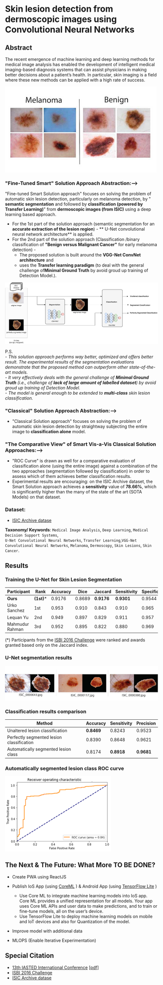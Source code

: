 # Skin lesion detection from dermoscopic images using Convolutional Neural Networks


## Abstract 

The recent emergence of machine learning and deep learning methods for medical image analysis has enabled the development 
of intelligent medical imaging-based diagnosis systems that can assist physicians in making better decisions about a 
patient’s health. In particular, skin imaging is a field where these new methods can be applied with a high rate of success.

![Melanoma vs Benign image](./images/work/dataset.jpg)

### "Fine-Tuned Smart" Solution Approach Abstraction:-->
"Fine-tuned Smart Solution approach" focuses on solving the problem of automatic skin lesion detection, particularly on melanoma detection, by "
**semantic segmentation** and followed by  **classification (powered by Transfer Learning)**" from **dermoscopic images (from ISIC)** using a deep learning based approach. 
 - For the 1st part of the solution approach (semantic segmentation for an **accurate extraction of the lesion region**) -
  ** U-Net convolutional neural network architecture** is applied. 
 - For the 2nd part of the solution approach (Classification /binary classification of **"Benign versus Malignant Cancer"** for early melanoma detection) - 
     - The proposed solution is built around the **VGG-Net ConvNet architecture** and 
	 - uses the **Transfer learning paradigm** (to deal with the general challenge of**Minimal Ground Truth** by avoid groud up training of Detection Model.).

	 

![Overall scheme](./images/work/scheme.png)

P.S.  
	- *This solution approach performs way better, optimized and offers better result. The experimental results of the segmentation evaluations demonstrate that the proposed method can outperform other state-of-the-art models.   
	- It very effectively deals with the general challenge of **Minimal Ground Truth** (i.e., challenge of **lack of large amount of labelled dataset**) by avoid groud up training of Detection Model.  
	- The model is general enough to be extended to **multi-class** skin lesion classification.*


### "Classical" Solution Approach Abstraction:-->
 - "Classical Solution approach" focuses on solving the problem of automatic skin lesion detection by straightway subjecting the entire image to **classification alone** model.

### "The Comparative View" of Smart Vis-a-Vis Classical Solution Approaches:-->
 - "ROC Curve" is drawn as well for a comparative evaluation of classification alone (using the entire image) against a 
combination of the two approaches (segmentation followed by classification) in order to assess which of them achieves
 better classification results.
 - Experimental results are encouraging: on the ISIC Archive dataset, the Smart Solution approach achieves a **sensitivity** value of **78.66%**, which is significantly higher than the many of the state of the art (SOTA Models) on that dataset.
 


### Dataset:
 - [ISIC Archive datase](https://isic-archive.com/) 

**Taxonomy/ Keywords**: `Medical Image Analysis`, `Deep Learning`, `Medical Decision Support Systems`,  
`U-Net Convolutional Neural Networks`, `Transfer Learning`,`VGG-Net Convolutional Neural Networks`, `Melanoma`, `Dermoscopy`, `Skin Lesions`,
`Skin Cancer`.


## Results

### Training the U-Net for Skin Lesion Segmentation

| Participant     | Rank  | Accuracy | Dice   | Jaccard    | Sensitivity | Specificity |
|-----------------|-------|----------|--------|------------|-------------|-------------|
| **Ours**           | **(1st)*** | 0.9176   | 0.8689 | **0.9176** | **0.9301**  | 0.9544      |
| Urko Sanchez    | 1st   | 0.953    | 0.910  | 0.843      | 0.910       | 0.965       |
| Lequan Yu       | 2nd   | 0.949    | 0.897  | 0.829      | 0.911       | 0.957       |
| Mahmudur Rahman | 3rd   | 0.952    | 0.895  | 0.822      | 0.880       | 0.969       |

(*) Participants from the [ISBI 2016 Challenge](https://challenge.kitware.com/#challenge/560d7856cad3a57cfde481ba) were 
ranked and awards granted based only on the Jaccard index. 

### U-Net segmentation results

![unet-results](./images/work/segmentation-examples.jpg)

### Classification results comparison


| Method                                    | Accuracy   | Sensitivity | Precision  |
|-------------------------------------------|------------|-------------|------------|
| Unaltered lesion classification           | **0.8469** | 0.8243      | 0.9523     |
| Perfectly segmented lesion classification | 0.8390     | 0.8648      | 0.9621     |
| Automatically segmented lesion class    | 0.8174     | **0.8918**  | **0.9681** |

### Automatically segmented lesion class ROC curve
![classification-results](./images/work/roc.png)

## The Next & The Future: What More TO BE DONE?

- Create PWA using ReactJS
- Publish IoS App (using [CoreML](https://developer.apple.com/documentation/coreml) ) & Android App (using [TensorFlow Lite](https://www.tensorflow.org/lite) )   
	
	- Use Core ML to integrate machine learning models into IoS app. Core ML provides a unified representation for all models. Your app uses Core ML APIs and user data to make predictions, and to train or fine-tune models, all on the user’s device.
	- Use TensorFlow Lite to deploy machine learning models on mobile and IoT devices and also for Quantization of the model.
	
- Improve model with additional data
- MLOPS (Enable Iterative Experimentation)


## Special Citation 
- [13th IASTED International Conference](https://www.iasted.org/conferences/pastinfo-852.html)
[[pdf]](https://ieeexplore.ieee.org/document/7893267)
- [ISBI 2016 Challenge](https://challenge.kitware.com/#challenge/560d7856cad3a57cfde481ba)
- [ISIC Archive datase](https://isic-archive.com/) 


